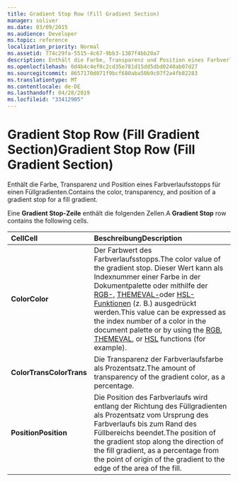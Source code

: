 ```yaml
---
title: Gradient Stop Row (Fill Gradient Section)
manager: soliver
ms.date: 03/09/2015
ms.audience: Developer
ms.topic: reference
localization_priority: Normal
ms.assetid: 774c29fa-5515-4c67-9bb3-1387f4bb20a7
description: Enthält die Farbe, Transparenz und Position eines Farbverlaufsstopps für einen Füllgradienten.
ms.openlocfilehash: 0d4b4c4ef0c2cd35e781d15dd5dbd0240ab07d27
ms.sourcegitcommit: 8657170d071f9bcf680aba50b9c07f2a4fb82283
ms.translationtype: MT
ms.contentlocale: de-DE
ms.lasthandoff: 04/28/2019
ms.locfileid: "33412905"
---
```

# <a name="gradient-stop-row-fill-gradient-section"></a><span data-ttu-id="310f4-103">Gradient Stop Row (Fill Gradient Section)</span><span class="sxs-lookup"><span data-stu-id="310f4-103">Gradient Stop Row (Fill Gradient Section)</span></span>

<span data-ttu-id="310f4-104">Enthält die Farbe, Transparenz und Position eines Farbverlaufsstopps für einen Füllgradienten.</span><span class="sxs-lookup"><span data-stu-id="310f4-104">Contains the color, transparency, and position of a gradient stop for a fill gradient.</span></span>
  
<span data-ttu-id="310f4-105">Eine **Gradient Stop-Zeile** enthält die folgenden Zellen.</span><span class="sxs-lookup"><span data-stu-id="310f4-105">A **Gradient Stop** row contains the following cells.</span></span> 
  
|<span data-ttu-id="310f4-106">**Cell**</span><span class="sxs-lookup"><span data-stu-id="310f4-106">**Cell**</span></span>|<span data-ttu-id="310f4-107">**Beschreibung**</span><span class="sxs-lookup"><span data-stu-id="310f4-107">**Description**</span></span>|
|:-----|:-----|
|<span data-ttu-id="310f4-108">**Color**</span><span class="sxs-lookup"><span data-stu-id="310f4-108">**Color**</span></span> <br/> |<span data-ttu-id="310f4-109">Der Farbwert des Farbverlaufsstopps.</span><span class="sxs-lookup"><span data-stu-id="310f4-109">The color value of the gradient stop.</span></span> <span data-ttu-id="310f4-110">Dieser Wert kann als Indexnummer einer Farbe in der Dokumentpalette oder mithilfe der [RGB-,](rgb-function-visioshapesheet.md) [THEMEVAL-](themeval-function.md)oder [HSL-Funktionen](hsl-function.md) (z. B.) ausgedrückt werden.</span><span class="sxs-lookup"><span data-stu-id="310f4-110">This value can be expressed as the index number of a color in the document palette or by using the [RGB](rgb-function-visioshapesheet.md), [THEMEVAL](themeval-function.md), or [HSL](hsl-function.md) functions (for example).</span></span>  <br/> |
|<span data-ttu-id="310f4-111">**ColorTrans**</span><span class="sxs-lookup"><span data-stu-id="310f4-111">**ColorTrans**</span></span> <br/> |<span data-ttu-id="310f4-112">Die Transparenz der Farbverlaufsfarbe als Prozentsatz.</span><span class="sxs-lookup"><span data-stu-id="310f4-112">The amount of transparency of the gradient color, as a percentage.</span></span>  <br/> |
|<span data-ttu-id="310f4-113">**Position**</span><span class="sxs-lookup"><span data-stu-id="310f4-113">**Position**</span></span> <br/> |<span data-ttu-id="310f4-114">Die Position des Farbverlaufs wird entlang der Richtung des Füllgradienten als Prozentsatz vom Ursprung des Farbverlaufs bis zum Rand des Füllbereichs beendet.</span><span class="sxs-lookup"><span data-stu-id="310f4-114">The position of the gradient stop along the direction of the fill gradient, as a percentage from the point of origin of the gradient to the edge of the area of the fill.</span></span>  <br/> |
   

